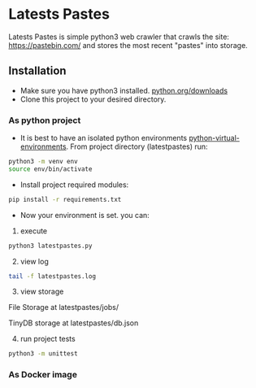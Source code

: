 # Latests Pastes

Latests Pastes is simple python3 web crawler that crawls the site: https://pastebin.com/ and stores the most recent "pastes" into storage. 

## Installation

* Make sure you have python3 installed. [python.org/downloads](https://www.python.org/downloads/)
* Clone this project to your desired directory.

### As python project
* It is best to have an isolated python environments [python-virtual-environments](https://realpython.com/python-virtual-environments-a-primer/).
From project directory (latestpastes) run:

```bash
python3 -m venv env
source env/bin/activate
```
* Install project required modules:

```bash
pip install -r requirements.txt
```
* Now your environment is set. you can:

1. execute

```bash
python3 latestpastes.py
```
2. view log

```bash
tail -f latestpastes.log
```
3. view storage

File Storage at latestpastes/jobs/

TinyDB storage at latestpastes/db.json

4. run project tests

```bash
python3 -m unittest
```

### As Docker image




